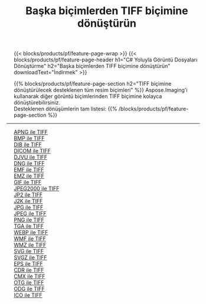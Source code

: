﻿---
title: Başka biçimlerden TIFF biçimine dönüştürün 
weight: 3920
url: /tr/java/conversion/to/tiff 
lang: tr
langdirlevel: 2
locales: zh-hans,ja,it,ru,de,es,fr,nl,id,lt,pl,pt,vi,tr,ko,zh-hant,ar,hi,th,sv,cs,uk,he
description: Aspose.Imaging'i kullanarak başka biçimlerden TIFF biçimine kolayca dönüştürebilirsiniz
---

{{< blocks/products/pf/feature-page-wrap >}}
{{< blocks/products/pf/feature-page-header h1="C# Yoluyla Görüntü Dosyaları Dönüştürme" h2="Başka biçimlerden TIFF biçimine dönüştürün" downloadText="İndirmek" >}}


{{% blocks/products/pf/feature-page-section  h2="TIFF biçimine dönüştürülecek desteklenen tüm resim biçimleri" %}}
Aspose.Imaging'i kullanarak diğer görüntü biçimlerinden TIFF biçimine kolayca dönüştürebilirsiniz.
<br/>
Desteklenen dönüşümlerin tam listesi:
{{% /blocks/products/pf/feature-page-section %}}
<div class="container-fluid productfamilypage bg-gray">
    <div class="convertypes bg-gray agp-content section">
        <div class="container">
		<hr style="margin-left:-20px;"/>
		<div class="row other-converters">
		    <div class='col-md-2 other-converter remove-lp remove-rp'><a href="/imaging/tr/java/conversion/apng-to-tiff" >APNG ile TIFF</a></div>
<div class='col-md-2 other-converter remove-lp remove-rp'><a href="/imaging/tr/java/conversion/bmp-to-tiff" >BMP ile TIFF</a></div>
<div class='col-md-2 other-converter remove-lp remove-rp'><a href="/imaging/tr/java/conversion/dib-to-tiff" >DIB ile TIFF</a></div>
<div class='col-md-2 other-converter remove-lp remove-rp'><a href="/imaging/tr/java/conversion/dicom-to-tiff" >DICOM ile TIFF</a></div>
<div class='col-md-2 other-converter remove-lp remove-rp'><a href="/imaging/tr/java/conversion/djvu-to-tiff" >DJVU ile TIFF</a></div>
<div class='col-md-2 other-converter remove-lp remove-rp'><a href="/imaging/tr/java/conversion/dng-to-tiff" >DNG ile TIFF</a></div>
<div class='col-md-2 other-converter remove-lp remove-rp'><a href="/imaging/tr/java/conversion/emf-to-tiff" >EMF ile TIFF</a></div>
<div class='col-md-2 other-converter remove-lp remove-rp'><a href="/imaging/tr/java/conversion/emz-to-tiff" >EMZ ile TIFF</a></div>
<div class='col-md-2 other-converter remove-lp remove-rp'><a href="/imaging/tr/java/conversion/gif-to-tiff" >GIF ile TIFF</a></div>
<div class='col-md-2 other-converter remove-lp remove-rp'><a href="/imaging/tr/java/conversion/jpeg2000-to-tiff" >JPEG2000 ile TIFF</a></div>
<div class='col-md-2 other-converter remove-lp remove-rp'><a href="/imaging/tr/java/conversion/jp2-to-tiff" >JP2 ile TIFF</a></div>
<div class='col-md-2 other-converter remove-lp remove-rp'><a href="/imaging/tr/java/conversion/j2k-to-tiff" >J2K ile TIFF</a></div>
<div class='col-md-2 other-converter remove-lp remove-rp'><a href="/imaging/tr/java/conversion/jpg-to-tiff" >JPG ile TIFF</a></div>
<div class='col-md-2 other-converter remove-lp remove-rp'><a href="/imaging/tr/java/conversion/jpeg-to-tiff" >JPEG ile TIFF</a></div>
<div class='col-md-2 other-converter remove-lp remove-rp'><a href="/imaging/tr/java/conversion/png-to-tiff" >PNG ile TIFF</a></div>
<div class='col-md-2 other-converter remove-lp remove-rp'><a href="/imaging/tr/java/conversion/tga-to-tiff" >TGA ile TIFF</a></div>
<div class='col-md-2 other-converter remove-lp remove-rp'><a href="/imaging/tr/java/conversion/webp-to-tiff" >WEBP ile TIFF</a></div>
<div class='col-md-2 other-converter remove-lp remove-rp'><a href="/imaging/tr/java/conversion/wmf-to-tiff" >WMF ile TIFF</a></div>
<div class='col-md-2 other-converter remove-lp remove-rp'><a href="/imaging/tr/java/conversion/wmz-to-tiff" >WMZ ile TIFF</a></div>
<div class='col-md-2 other-converter remove-lp remove-rp'><a href="/imaging/tr/java/conversion/svg-to-tiff" >SVG ile TIFF</a></div>
<div class='col-md-2 other-converter remove-lp remove-rp'><a href="/imaging/tr/java/conversion/svgz-to-tiff" >SVGZ ile TIFF</a></div>
<div class='col-md-2 other-converter remove-lp remove-rp'><a href="/imaging/tr/java/conversion/eps-to-tiff" >EPS ile TIFF</a></div>
<div class='col-md-2 other-converter remove-lp remove-rp'><a href="/imaging/tr/java/conversion/cdr-to-tiff" >CDR ile TIFF</a></div>
<div class='col-md-2 other-converter remove-lp remove-rp'><a href="/imaging/tr/java/conversion/cmx-to-tiff" >CMX ile TIFF</a></div>
<div class='col-md-2 other-converter remove-lp remove-rp'><a href="/imaging/tr/java/conversion/otg-to-tiff" >OTG ile TIFF</a></div>
<div class='col-md-2 other-converter remove-lp remove-rp'><a href="/imaging/tr/java/conversion/odg-to-tiff" >ODG ile TIFF</a></div>
<div class='col-md-2 other-converter remove-lp remove-rp'><a href="/imaging/tr/java/conversion/ico-to-tiff" >ICO ile TIFF</a></div>
                </div>
        </div>
    </div>
</div>
<br/>

